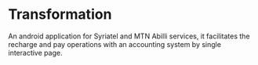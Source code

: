 # Transformation
An android application for Syriatel and MTN Abilli services, it facilitates the recharge and pay operations with an accounting system by single interactive page.
